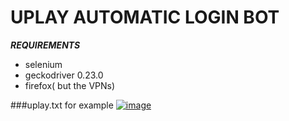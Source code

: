 # UPLAY AUTOMATIC LOGIN BOT


***REQUIREMENTS***
- selenium
- geckodriver 0.23.0
- firefox( but the VPNs)

###uplay.txt for example
[![image](https://i.hizliresim.com/y649g0.png)](https://hizliresim.com/y649g0)